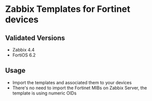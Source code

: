 # Zabbix Templates for Fortinet devices

## Validated Versions
- Zabbix 4.4
- FortiOS 6.2

## Usage
- Import the templates and associated them to your devices
- There's no need to import the Fortinet MIBs on Zabbix Server, the template is using numeric OIDs